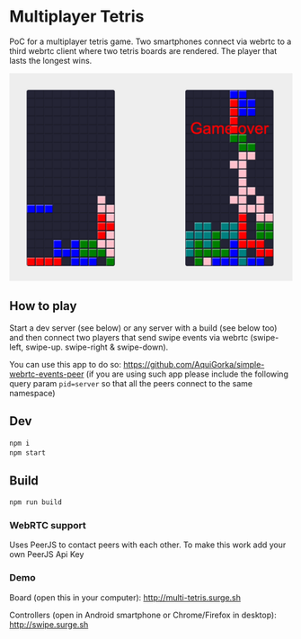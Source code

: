 # Multiplayer Tetris

PoC for a multiplayer tetris game. Two smartphones connect via webrtc to a third webrtc client where two tetris boards are rendered. The player that lasts the longest wins.

![Multiplayer Tetris screenshot](https://raw.githubusercontent.com/AquiGorka/multiplayer-tetris/master/static/screenshot.png)


## How to play

Start a dev server (see below) or any server with a build (see below too) and then connect two players that send swipe events via webrtc (swipe-left, swipe-up. swipe-right & swipe-down).

You can use this app to do so: https://github.com/AquiGorka/simple-webrtc-events-peer (if you are using such app please include the following query param ```pid=server``` so that all the peers connect to the same namespace)


## Dev
```sh
npm i
npm start
```


## Build
```sh
npm run build
```


### WebRTC support

Uses PeerJS to contact peers with each other. To make this work add your own PeerJS Api Key


### Demo

Board (open this in your computer): http://multi-tetris.surge.sh

Controllers (open in Android smartphone or Chrome/Firefox in desktop): http://swipe.surge.sh
